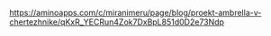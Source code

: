 https://aminoapps.com/c/miranimeru/page/blog/proekt-ambrella-v-chertezhnike/qKxR_YECRun4Zok7DxBpL851d0D2e73Ndp